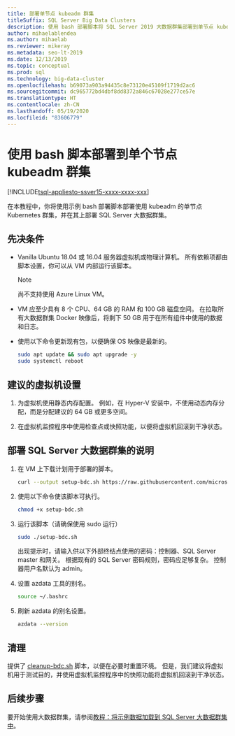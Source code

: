 ```yaml
---
title: 部署单节点 kubeadm 群集
titleSuffix: SQL Server Big Data Clusters
description: 使用 bash 部署脚本将 SQL Server 2019 大数据群集部署到单节点 kubeadm 群集。
author: mihaelablendea
ms.author: mihaelab
ms.reviewer: mikeray
ms.metadata: seo-lt-2019
ms.date: 12/13/2019
ms.topic: conceptual
ms.prod: sql
ms.technology: big-data-cluster
ms.openlocfilehash: b69073a903a94435c8e73120e45109f1719d2ac6
ms.sourcegitcommit: dc965772bd4dbf8dd8372a846c67028e277ce57e
ms.translationtype: HT
ms.contentlocale: zh-CN
ms.lasthandoff: 05/19/2020
ms.locfileid: "83606779"
---
```

# <a name="deploy-with-a-bash-script-to-a-single-node-kubeadm-cluster"></a>使用 bash 脚本部署到单个节点 kubeadm 群集

[!INCLUDE[tsql-appliesto-ssver15-xxxx-xxxx-xxx](../includes/tsql-appliesto-ssver15-xxxx-xxxx-xxx.md)]

在本教程中，你将使用示例 bash 部署脚本部署使用 kubeadm 的单节点 Kubernetes 群集，并在其上部署 SQL Server 大数据群集。

## <a name="prerequisites"></a>先决条件

- Vanilla Ubuntu 18.04 或 16.04 服务器虚拟机或物理计算机。 所有依赖项都由脚本设置，你可以从 VM 内部运行该脚本。

  > [!NOTE]
  > 尚不支持使用 Azure Linux VM。

- VM 应至少具有 8 个 CPU、64 GB 的 RAM 和 100 GB 磁盘空间。 在拉取所有大数据群集 Docker 映像后，将剩下 50 GB 用于在所有组件中使用的数据和日志。

- 使用以下命令更新现有包，以便确保 OS 映像是最新的。

   ``` bash
   sudo apt update && sudo apt upgrade -y
   sudo systemctl reboot
   ```

## <a name="recommended-virtual-machine-settings"></a>建议的虚拟机设置

1. 为虚拟机使用静态内存配置。 例如，在 Hyper-V 安装中，不使用动态内存分配，而是分配建议的 64 GB 或更多空间。

1. 在虚拟机监控程序中使用检查点或快照功能，以便将虚拟机回滚到干净状态。


## <a name="instructions-to-deploy-sql-server-big-data-cluster"></a>部署 SQL Server 大数据群集的说明

1. 在 VM 上下载计划用于部署的脚本。

   ```bash
   curl --output setup-bdc.sh https://raw.githubusercontent.com/microsoft/sql-server-samples/master/samples/features/sql-big-data-cluster/deployment/kubeadm/ubuntu-single-node-vm/setup-bdc.sh
   ```

2. 使用以下命令使该脚本可执行。

   ```bash
   chmod +x setup-bdc.sh
   ```

3. 运行该脚本（请确保使用 sudo 运行）

   ```bash
   sudo ./setup-bdc.sh
   ```

   出现提示时，请输入供以下外部终结点使用的密码：控制器、SQL Server master 和网关。 根据现有的 SQL Server 密码规则，密码应足够复杂。 控制器用户名默认为 admin。

4. 设置 azdata 工具的别名。

   ```bash
   source ~/.bashrc
   ```

5. 刷新 azdata 的别名设置。

   ```bash
   azdata --version
   ```

## <a name="cleanup"></a>清理

提供了 [cleanup-bdc.sh](https://raw.githubusercontent.com/microsoft/sql-server-samples/master/samples/features/sql-big-data-cluster/deployment/kubeadm/ubuntu-single-node-vm/cleanup-bdc.sh) 脚本，以便在必要时重置环境。 但是，我们建议将虚拟机用于测试目的，并使用虚拟机监控程序中的快照功能将虚拟机回滚到干净状态。

## <a name="next-steps"></a>后续步骤

要开始使用大数据群集，请参阅[教程：将示例数据加载到 SQL Server 大数据群集中](tutorial-load-sample-data.md)。

